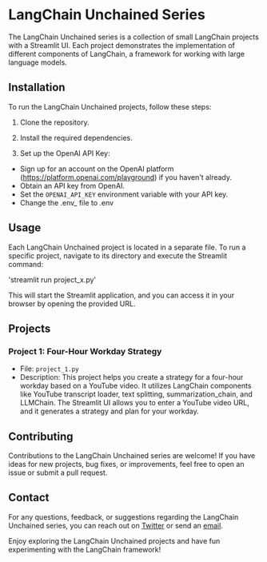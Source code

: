# LangChain Unchained Series

The LangChain Unchained series is a collection of small LangChain projects with a Streamlit UI. Each project demonstrates the implementation of different components of LangChain, a framework for working with large language models.

## Installation

To run the LangChain Unchained projects, follow these steps:

1. Clone the repository.

2. Install the required dependencies.

3. Set up the OpenAI API Key:

- Sign up for an account on the OpenAI platform (https://platform.openai.com/playground) if you haven't already.
- Obtain an API key from OpenAI.
- Set the `OPENAI_API_KEY` environment variable with your API key.
- Change the .env_ file to .env

## Usage

Each LangChain Unchained project is located in a separate file. To run a specific project, navigate to its directory and execute the Streamlit command:

'streamlit run project_x.py'


This will start the Streamlit application, and you can access it in your browser by opening the provided URL.

## Projects

### Project 1: Four-Hour Workday Strategy

- File: `project_1.py`
- Description: This project helps you create a strategy for a four-hour workday based on a YouTube video. It utilizes LangChain components like YouTube transcript loader, text splitting, summarization_chain, and LLMChain. The Streamlit UI allows you to enter a YouTube video URL, and it generates a strategy and plan for your workday.

## Contributing

Contributions to the LangChain Unchained series are welcome! If you have ideas for new projects, bug fixes, or improvements, feel free to open an issue or submit a pull request.


## Contact

For any questions, feedback, or suggestions regarding the LangChain Unchained series, you can reach out on [Twitter](https://twitter.com/JorisTechTalk) or send an [email](mailto:joristechtalk@gmail.com).

Enjoy exploring the LangChain Unchained projects and have fun experimenting with the LangChain framework!
